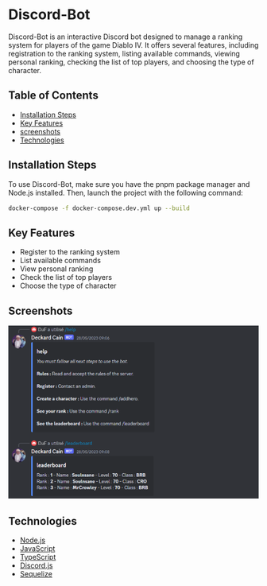 # Discord-Bot

Discord-Bot is an interactive Discord bot designed to manage a ranking system for players of the game Diablo IV. It offers several features, including registration to the ranking system, listing available commands, viewing personal ranking, checking the list of top players, and choosing the type of character.

## Table of Contents

- [Installation Steps](#installation-steps)
- [Key Features](#key-features)
- [screenshots](#screenshots)
- [Technologies](#technologies)

## Installation Steps

To use Discord-Bot, make sure you have the pnpm package manager and Node.js installed. Then, launch the project with the following command:
```bash
docker-compose -f docker-compose.dev.yml up --build
```

## Key Features
- Register to the ranking system
- List available commands
- View personal ranking
- Check the list of top players
- Choose the type of character

## Screenshots
![capture](./images/capture.png)

## Technologies
- [Node.js](https://nodejs.org/)
- [JavaScript](https://developer.mozilla.org/en-US/docs/Web/JavaScript)
- [TypeScript](https://www.typescriptlang.org/)
- [Discord.js](https://discord.js.org/)
- [Sequelize](https://sequelize.org/)
